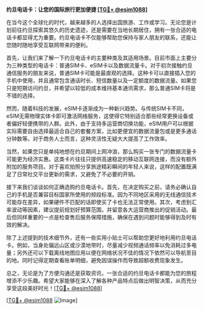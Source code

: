 **约旦电话卡：让您的国际旅行更加便捷 [[TG💪+ @esim1088](https://t.me/s/esim1088)]**

在当今这个全球化的时代，越来越多的人选择出国旅游、工作或学习。无论您是计划前往约旦探索其悠久的历史遗迹，还是需要在当地长期居住，拥有一张合适的电话卡都显得尤为重要。约旦电话卡不仅能够帮助您保持与家人朋友的联系，还能让您随时随地享受互联网带来的便利。

首先，让我们来了解一下约旦电话卡的主要种类及其适用场景。目前市面上主要分为三种类型的电话卡：普通SIM卡、eSIM卡以及数据流量卡。对于初次接触约旦通信服务的朋友来说，普通SIM卡可能是最直观的选择。这种卡可以直接插入您的手机中使用，并且通常包含通话时长、短信数量以及一定额度的数据流量。如果您只是短期访问约旦，并希望以较低的成本维持基本通讯需求，那么普通SIM卡将是不错的选择。

然而，随着科技的发展，eSIM卡逐渐成为一种新兴趋势。与传统SIM卡不同，eSIM无需物理实体卡即可激活网络服务，这使得它特别适合那些经常更换设备或者偏好轻便携带的人群。此外，由于支持多运营商切换功能，eSIM用户可以根据实际需要自由选择最适合自己的套餐方案，比如更便宜的数据流量包或是更多通话分钟数等。对于商务人士而言，这种灵活性无疑大大提高了工作效率。

当然，如果您只是单纯地想在约旦期间上网冲浪，那么购买一张专门的数据流量卡可能更为经济实惠。这类卡片往往只提供高速稳定的移动互联网连接，而没有额外附加的服务项目。对于喜欢拍照分享旅途精彩瞬间的年轻人来说，这样的配置既满足了日常社交平台更新的需求，又避免了不必要的开销。

接下来我们谈谈如何正确选购约旦电话卡。首先，在决定购买之前，请务必确认自己的手机是否兼容目标国家所使用的频段标准。因为不同地区采用的无线通信技术可能存在差异，如果硬件不匹配的话即使买了卡也无法正常使用。其次，考虑到汇率波动等因素，建议提前规划好预算范围，并留意各大运营商推出的促销活动。最后但同样重要的一点是检查售后服务保障措施，确保在遇到问题时能够得到及时有效的解决。

除了上述提到的技术细节外，还有一些实用小贴士可以帮助您更好地利用约旦电话卡。例如，当身处偏远山区或沙漠地带时，尽量减少视频通话频率以免消耗过多电量；另外还可以下载离线地图应用以便在网络状况不佳的情况下依然可以导航至目的地。同时记得定期查看账单明细，避免因误操作而导致超额收费现象发生。

总之，无论是为了方便沟通还是获取资讯，一张合适的约旦电话卡都能为您的旅程增添不少乐趣。希望大家能够在深入了解各种产品特点后做出明智决策，从而充分享受这段美好时光！[[TG💪+ @esim1088](https://t.me/s/esim1088)]

[[TG💪+ @esim1088](https://t.me/s/esim1088) ![Image](https://i.postimg.cc/4NQfJmqS/Snipaste-2025-05-13-00-14-12.png)]